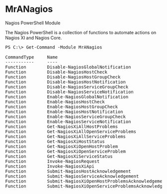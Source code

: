 # MrANagios
Nagios PowerShell Module

The Nagios PowerShell is a collection of functions to automate actions on Nagios XI and Nagios Core. 

<pre>
PS C:\> Get-Command -Module MrANagios

CommandType     Name                                               Version    Source
-----------     ----                                               -------    ------
Function        Disable-NagiosGlobalNotification                   1.3.1        MrANagios
Function        Disable-NagiosHostCheck                            1.3.1        MrANagios
Function        Disable-NagiosHostGroupCheck                       1.3.1        MrANagios
Function        Disable-NagiosHostNotification                     1.3.1        MrANagios
Function        Disable-NagiosServiceGroupCheck                    1.3.1        MrANagios
Function        Disable-NagiosServiceNotification                  1.3.1        MrANagios
Function        Enable-NagiosGlobalNotification                    1.3.1        MrANagios
Function        Enable-NagiosHostCheck                             1.3.1        MrANagios
Function        Enable-NagiosHostGroupCheck                        1.3.1        MrANagios
Function        Enable-NagiosHostNotification                      1.3.1        MrANagios
Function        Enable-NagiosServiceGroupCheck                     1.3.1        MrANagios
Function        Enable-NagiosServiceNotification                   1.3.1        MrANagios
Function        Get-NagiosXiAllHostProblems                        1.3.1        MrANagios
Function        Get-NagiosXiAllOpenServiceProblems                 1.3.1        MrANagios
Function        Get-NagiosXiAllServiceProblems                     1.3.1        MrANagios
Function        Get-NagiosXiHostStatus                             1.3.1        MrANagios
Function        Get-NagiosXiOpenHostProblem                        1.3.1        MrANagios
Function        Get-NagiosXiOpenServiceProblem                     1.3.1        MrANagios
Function        Get-NagiosXiServiceStatus                          1.3.1        MrANagios
Function        Invoke-NagiosRequest                               1.3.1        MrANagios
Function        Invoke-NagiosXiApi                                 1.3.1        MrANagios
Function        Submit-NagiosHostAcknowledgement                   1.3.1        MrANagios
Function        Submit-NagiosServiceAcknowledgement                1.3.1        MrANagios
Function        Submit-NagiosXiOpenHostProblemsAcknowledgement     1.3.1        MrANagios
Function        Submit-NagiosXiOpenServiceProblemsAcknowledgement  1.3.1        MrANagios
</pre>